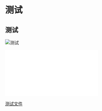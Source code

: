 <div style="display:none;" class="author">
{
    "title": "测试",
    "date" : "2025-02-23",
    "weather" : "sunny",
    "description": "欢迎来到 泛舟游客 的博客",
    "tag" : ["测试"]
}
</div>

# 测试
## 测试
![测试](https://sns-na-i4.xhscdn.com/spectrum/1040g34o31ga3foe5i80g5pgi0nb1om97gfo5l8g)
<iframe src="/res/tags/video.html?url=https://sns-video-default.xhscdn.com/stream/79/110/258/01e7fe53860d57424f037001963977f94f_258.mp4" frameborder="0" ></iframe>

[测试文件](https://sfile.chatglm.cn/chatglm4/fe2087d0-6644-4282-8b5a-be2eecd5567d.pdf)






     
